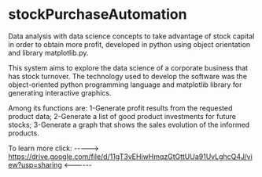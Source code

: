 # stockPurchaseAutomation
Data analysis with data science concepts to take advantage of stock capital in order to obtain more profit, developed in python using object orientation and library matplotlib.py.

This system aims to explore the data science of a corporate business that has stock turnover.
The technology used to develop the software was the object-oriented python programming language
and matplotlib library for generating interactive graphics.

Among its functions are:
     1-Generate profit results from the requested product data;
     2-Generate a list of good product investments for future stocks;
     3-Generate a graph that shows the sales evolution of the informed products.
 
 To learn more click:
 ----->   https://drive.google.com/file/d/11gT3vEHiwHmqzGtGttUUa91UvLghcQ4J/view?usp=sharing <------
